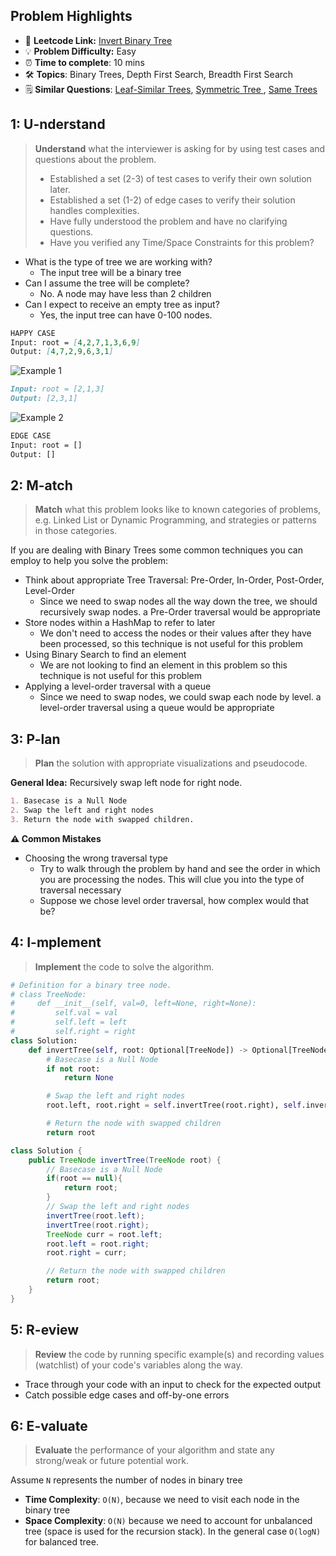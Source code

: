 ## Problem Highlights

* 🔗 **Leetcode Link:** [Invert Binary Tree](https://leetcode.com/problems/invert-binary-tree/)
* 💡 **Problem Difficulty:** Easy
* ⏰ **Time to complete**: 10 mins
* 🛠️ **Topics**: Binary Trees, Depth First Search, Breadth First Search
* 🗒️ **Similar Questions**: [Leaf-Similar Trees](https://leetcode.com/problems/leaf-similar-trees/), [Symmetric Tree
](https://leetcode.com/problems/symmetric-tree/), [Same Trees](https://leetcode.com/problems/minimum-depth-of-binary-tree/) 
    
## 1: U-nderstand
 
> **Understand** what the interviewer is asking for by using test cases and questions about the problem.
> 
> - Established a set (2-3) of test cases to verify their own solution later.
> - Established a set (1-2) of edge cases to verify their solution handles complexities.
> - Have fully understood the problem and have no clarifying questions.
> - Have you verified any Time/Space Constraints for this problem?

- What is the type of tree we are working with?
  - The input tree will be a binary tree
- Can I assume the tree will be complete?
  - No. A node may have less than 2 children
- Can I expect to receive an empty tree as input?
  - Yes, the input tree can have 0-100 nodes.
   
```markdown
HAPPY CASE
Input: root = [4,2,7,1,3,6,9]
Output: [4,7,2,9,6,3,1]
```

![Example 1](https://assets.leetcode.com/uploads/2021/03/14/invert1-tree.jpg)

```markdown
Input: root = [2,1,3]
Output: [2,3,1]
```

![Example 2](https://assets.leetcode.com/uploads/2021/03/14/invert2-tree.jpg)

```markdown
EDGE CASE
Input: root = []
Output: []
```   
    
## 2: M-atch

> **Match** what this problem looks like to known categories of problems, e.g. Linked List or Dynamic Programming, and strategies or patterns in those categories.

If you are dealing with Binary Trees some common techniques you can employ to help you solve the problem:

- Think about appropriate Tree Traversal: Pre-Order, In-Order, Post-Order, Level-Order
    - Since we need to swap nodes all the way down the tree, we should recursively swap nodes. a Pre-Order traversal would be appropriate
- Store nodes within a HashMap to refer to later
    - We don't need to access the nodes or their values after they have been processed, so this technique is not useful for this problem
- Using Binary Search to find an element
    - We are not looking to find an element in this problem so this technique is not useful for this problem
- Applying a level-order traversal with a queue
    - Since we need to swap nodes, we could swap each node by level. a level-order traversal using a queue would be appropriate

## 3: P-lan

> **Plan** the solution with appropriate visualizations and pseudocode.

**General Idea:** Recursively swap left node for right node.

```markdown
1. Basecase is a Null Node
2. Swap the left and right nodes
3. Return the node with swapped children.
```

**⚠️ Common Mistakes**
- Choosing the wrong traversal type
    - Try to walk through the problem by hand and see the order in which you are processing the nodes. This will clue you into the type of traversal necessary
    - Suppose we chose level order traversal, how complex would that be?

## 4: I-mplement

> **Implement** the code to solve the algorithm.

```python
# Definition for a binary tree node.
# class TreeNode:
#     def __init__(self, val=0, left=None, right=None):
#         self.val = val
#         self.left = left
#         self.right = right
class Solution:
    def invertTree(self, root: Optional[TreeNode]) -> Optional[TreeNode]:
        # Basecase is a Null Node
        if not root:
            return None

        # Swap the left and right nodes
        root.left, root.right = self.invertTree(root.right), self.invertTree(root.left)

        # Return the node with swapped children
        return root
```
```java
class Solution {
    public TreeNode invertTree(TreeNode root) {
        // Basecase is a Null Node
        if(root == null){
            return root;
        }
        // Swap the left and right nodes
        invertTree(root.left);
        invertTree(root.right);
        TreeNode curr = root.left;
        root.left = root.right;
        root.right = curr;

        // Return the node with swapped children
        return root;        
    }
}
```

## 5: R-eview

> **Review** the code by running specific example(s) and recording values (watchlist) of your code's variables along the way.

- Trace through your code with an input to check for the expected output
- Catch possible edge cases and off-by-one errors

## 6: E-valuate

> **Evaluate** the performance of your algorithm and state any strong/weak or future potential work.

Assume `N` represents the number of nodes in binary tree 
    
* **Time Complexity**: `O(N)`, because we need to visit each node in the binary tree
* **Space Complexity**: `O(N)` because we need to account for unbalanced tree (space is used for the recursion stack). In the general case `O(logN)` for balanced tree.